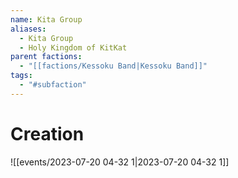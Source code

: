 ```yaml
---
name: Kita Group
aliases:
  - Kita Group
  - Holy Kingdom of KitKat
parent factions:
  - "[[factions/Kessoku Band|Kessoku Band]]"
tags:
  - "#subfaction"
---
```

# Creation
![[events/2023-07-20 04-32 1|2023-07-20 04-32 1]]